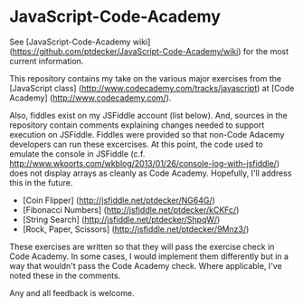 JavaScript-Code-Academy
=======================

See [JavaScript-Code-Academy wiki] (https://github.com/ptdecker/JavaScript-Code-Academy/wiki) for the most current information.

This repository contains my take on the various major exercises from the [JavaScript class] (http://www.codecademy.com/tracks/javascript) at [Code Academy] (http://www.codecademy.com/).

Also, fiddles exist on my JSFiddle account (list below). And, sources in the repository contain comments explaining changes needed to support execution on JSFiddle. Fiddles were provided so that non-Code Adacemy developers can run these excercises. At this point, the code used to emulate the console in JSFiddle (c.f. http://www.wkoorts.com/wkblog/2013/01/26/console-log-with-jsfiddle/) does not display arrays as cleanly as Code Academy. Hopefully, I'll address this in the future.

* [Coin Flipper] (http://jsfiddle.net/ptdecker/NG64G/)
* [Fibonacci Numbers] (http://jsfiddle.net/ptdecker/kCKFc/)
* [String Search] (http://jsfiddle.net/ptdecker/ShpqW/)
* [Rock, Paper, Scissors] (http://jsfiddle.net/ptdecker/9Mnz3/)

These exercises are written so that they will pass the exercise check in Code Academy. In some cases, I would implement them differently but in a way that wouldn't pass the Code Academy check. Where applicable, I've noted these in the comments.

Any and all feedback is welcome.
